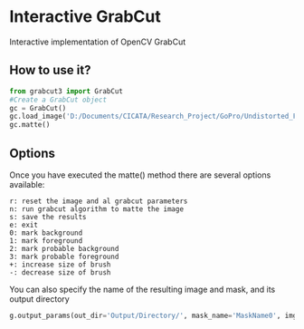 # Interactive GrabCut
Interactive implementation of OpenCV GrabCut

## How to use it?

```python
from grabcut3 import GrabCut
#Create a GrabCut object
gc = GrabCut()
gc.load_image('D:/Documents/CICATA/Research_Project/GoPro/Undistorted_Frames/Set2/GOPR6219/000048.jpg')
gc.matte()
```

## Options
Once you have executed the matte() method there are several options available:

```
r: reset the image and al grabcut parameters
n: run grabcut algorithm to matte the image
s: save the results
e: exit
0: mark background
1: mark foreground
2: mark probable background
3: mark probable foreground
+: increase size of brush
-: decrease size of brush
```

You can also specify the name of the resulting image and mask, and its output directory

```python
g.output_params(out_dir='Output/Directory/', mask_name='MaskName0', img_name='ImageName0')
```
